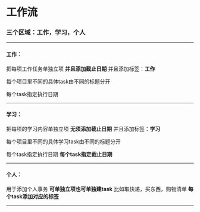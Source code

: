 # 工作流

### 三个区域：工作，学习，个人

-------


#### 工作：
把每项工作任务单独立项
**并且添加截止日期**
并且添加标签：**工作**

每个项目里不同的具体task由不同的标题分开

每个task指定执行日期

-------


#### 学习：
把每项的学习内容单独立项
**无须添加截止日期**
并且添加标签：**学习**

每个项目里不同的具体学习task由不同的标题分开

每个task指定执行日期
**每个task指定截止日期**

-------


#### 个人：
用于添加个人事务
**可单独立项也可单独建task**
比如取快递，买东西，购物清单
**每个task添加对应的标签**

-------

    
    

